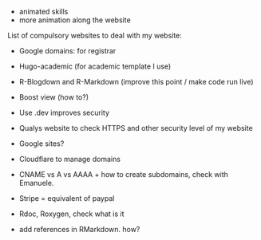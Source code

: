 - animated skills
- more animation along the website



List of compulsory websites to deal with my website:

- Google domains: for registrar
- Hugo-academic (for academic template I use)
- R-Blogdown and R-Markdown (improve this point / make code run live)
- Boost view (how to?)
- Use .dev improves security
- Qualys website to check HTTPS and other security level of my website
- Google sites?
- Cloudflare to manage domains
- CNAME vs A vs AAAA + how to create subdomains, check with Emanuele.
- Stripe = equivalent of paypal
- Rdoc, Roxygen, check what is it



- add references in RMarkdown. how?